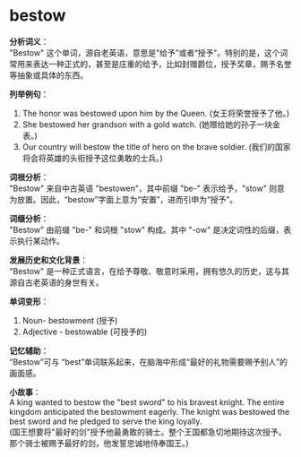 # bestow

**分析词义**：  
"Bestow" 这个单词，源自老英语，意思是"给予”或者“授予"。特别的是，这个词常用来表达一种正式的，甚至是庄重的给予，比如封赠爵位，授予奖章，赐予名誉等抽象或具体的东西。

  

**列举例句**：

  

1.  The honor was bestowed upon him by the Queen. (女王将荣誉授予了他。)
2.  She bestowed her grandson with a gold watch. (她赠给她的孙子一块金表。)
3.  Our country will bestow the title of hero on the brave soldier. (我们的国家将会将英雄的头衔授予这位勇敢的士兵。)

  

**词根分析**：  
"Bestow" 来自中古英语 "bestowen"，其中前缀 "be-" 表示给予，"stow" 则意为放置。因此，“bestow”字面上意为“安置”，进而引申为“授予”。

  

**词缀分析**：  
"Bestow" 由前缀 "be-" 和词根 "stow" 构成。其中 "-ow" 是决定词性的后缀，表示执行某动作。

  

**发展历史和文化背景**：  
"Bestow" 是一种正式语言，在给予尊敬、敬意时采用，拥有悠久的历史，这与其源自古老英语的身世有关。

  

**单词变形**：

  

1.  Noun- bestowment (授予)
2.  Adjective - bestowable (可授予的)

  

**记忆辅助**：  
“Bestow”可与 “best”单词联系起来，在脑海中形成“最好的礼物需要赐予别人”的画面感。

  

**小故事**：  
A king wanted to bestow the "best sword" to his bravest knight. The entire kingdom anticipated the bestowment eagerly. The knight was bestowed the best sword and he pledged to serve the king loyally.  
(国王想要将"最好的剑"授予他最勇敢的骑士。整个王国都急切地期待这次授予。那个骑士被赐予最好的剑，他发誓忠诚地侍奉国王。)
